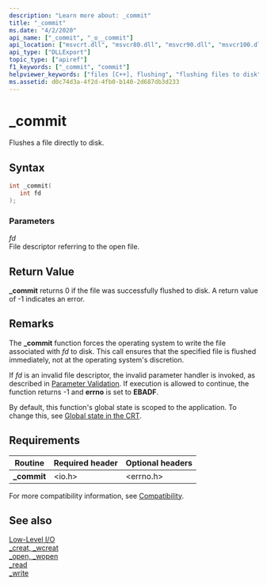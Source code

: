 ```yaml
---
description: "Learn more about: _commit"
title: "_commit"
ms.date: "4/2/2020"
api_name: ["_commit", "_o__commit"]
api_location: ["msvcrt.dll", "msvcr80.dll", "msvcr90.dll", "msvcr100.dll", "msvcr100_clr0400.dll", "msvcr110.dll", "msvcr110_clr0400.dll", "msvcr120.dll", "msvcr120_clr0400.dll", "ucrtbase.dll", "api-ms-win-crt-stdio-l1-1-0.dll", "api-ms-win-crt-private-l1-1-0.dll"]
api_type: ["DLLExport"]
topic_type: ["apiref"]
f1_keywords: ["_commit", "commit"]
helpviewer_keywords: ["files [C++], flushing", "flushing files to disk", "commit function", "_commit function", "committing files to disk"]
ms.assetid: d0c74d3a-4f2d-4fb0-b140-2d687db3d233
---
```

# _commit

Flushes a file directly to disk.

## Syntax

```C
int _commit(
   int fd
);
```

### Parameters

*fd*<br/>
File descriptor referring to the open file.

## Return Value

**_commit** returns 0 if the file was successfully flushed to disk. A return value of -1 indicates an error.

## Remarks

The **_commit** function forces the operating system to write the file associated with *fd* to disk. This call ensures that the specified file is flushed immediately, not at the operating system's discretion.

If *fd* is an invalid file descriptor, the invalid parameter handler is invoked, as described in [Parameter Validation](../../c-runtime-library/parameter-validation.md). If execution is allowed to continue, the function returns -1 and **errno** is set to **EBADF**.

By default, this function's global state is scoped to the application. To change this, see [Global state in the CRT](../global-state.md).

## Requirements

|Routine|Required header|Optional headers|
|-------------|---------------------|----------------------|
|**_commit**|\<io.h>|\<errno.h>|

For more compatibility information, see [Compatibility](../../c-runtime-library/compatibility.md).

## See also

[Low-Level I/O](../../c-runtime-library/low-level-i-o.md)<br/>
[_creat, _wcreat](creat-wcreat.md)<br/>
[_open, _wopen](open-wopen.md)<br/>
[_read](read.md)<br/>
[_write](write.md)<br/>
